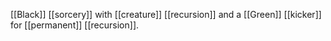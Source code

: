 [[Black]] [[sorcery]] with [[creature]] [[recursion]] and a [[Green]] [[kicker]] for [[permanent]] [[recursion]].